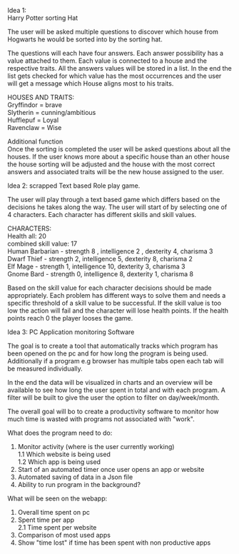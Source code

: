 Idea 1:  
Harry Potter sorting Hat  

The user will be asked multiple questions to discover which house from Hogwarts he would be sorted into by the sorting hat.

The questions will each have four answers. Each answer possibility has a value attached to them. Each value is connected to a house and the respective traits.
All the answers values will be stored in a list. In the end the list gets checked for which value has the most occurrences and the user will get a message which House aligns most to his traits.

HOUSES AND TRAITS:  
Gryffindor = brave  
Slytherin = cunning/ambitious  
Hufflepuf = Loyal  
Ravenclaw = Wise  

Additional function  
Once the sorting is completed the user will be asked questions about all the houses. If the user knows more about a specific house than an other house the house sorting will be adjusted and the house with the most correct answers and associated traits will be the new house assigned to the user.


Idea 2:  scrapped
Text based Role play game.

The user will play through a text based game which differs based on the decisions he takes along the way. The user will start of by selecting one of 4 characters. Each character has different skills and skill values.

CHARACTERS:  
Health all: 20  
combined skill value: 17  
Human Barbarian - strength 8 , intelligence 2 , dexterity 4, charisma 3  
Dwarf Thief - strength 2, intelligence 5, dexterity 8, charisma 2  
Elf Mage - strength 1, intelligence 10, dexterity 3, charisma 3  
Gnome Bard - strength 0, intelligence 8, dexterity 1, charisma 8  

Based on the skill value for each character decisions should be made appropriately. Each problem has different ways to solve them and needs a specific threshold of a skill value to be successful. If the skill value is too low the action will fail and the character will lose health points. If the health points reach 0 the player looses the game.

Idea 3:
PC Application monitoring Software

The goal is to create a tool that automatically tracks which program has been opened on the pc and for how long the program is being used. Additionally if a program e.g browser has multiple tabs open each tab will be measured individually.  

In the end the data will be visualized in charts and an overview will be available to see how long the user spent in total and with each program. A filter will be built to give the user the option to filter on day/week/month.  

The overall goal will bo to create a productivity software to monitor how much time is wasted with programs not associated with "work".

What does the program need to do:
1. Monitor activity (where is the user currently working)  
    1.1 Which website is being used  
    1.2 Which app is being used
2. Start of an automated timer once user opens an app or website
3. Automated saving of data in a Json file
4. Ability to run program in the background?

What will be seen on the webapp:
1. Overall time spent on pc
2. Spent time per app  
    2.1 Time spent per website
3. Comparison of most used apps
4. Show "time lost" if time has been spent with non productive apps

